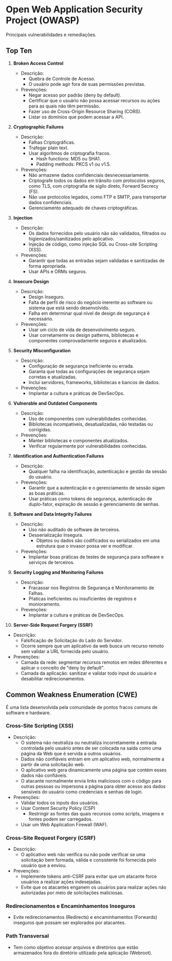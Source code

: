 # Open Web Application Security Project (OWASP)

Principais vulnerabilidades e remediações.

## Top Ten

1. **Broken Access Control**

   - Descrição:
     - Quebra de Controle de Acesso.
     - O usuário pode agir fora de suas permissões previstas.
   - Prevenções:
     - Negar acesso por padrão (deny by default).
     - Certificar que o usuário não possa acessar recursos ou ações para as quais não têm permissão.
     - Fazer uso de Cross-Origin Resource Sharing (CORS).
      - Listar os domínios que podem acessar a API.

2. **Cryptographic Failures**

   - Descrição:
     - Falhas Criptográficas.
     - Trafegar plain text.
     - Usar algoritmos de criptografia fracos.
       - Hash functions: MD5 ou SHA1.
       - Padding methods: PKCS v1 ou v1.5.
   - Prevenções:
     - Não armazene dados confidenciais desnecessariamente.
     - Criptografe todos os dados em trânsito com protocolos seguros, como TLS, com criptografia de sigilo direto, Forward Secrecy (FS).
     - Não use protocolos legados, como FTP e SMTP, para transportar dados confidenciais.
     - Gerenciamento adequado de chaves criptográficas.

3. **Injection**

   - Descrição:
     - Os dados fornecidos pelo usuário não são validados, filtrados ou higienizados/sanitizados pelo aplicativo.
     - Injeção de código, como injeção SQL ou Cross-site Scripting (XSS).
   - Prevenções:
     - Garantir que todas as entradas sejam validadas e sanitizadas de forma apropriada.
     - Usar APIs e ORMs seguros.

4. **Insecure Design**

   - Descrição:
     - Design Inseguro.
     - Falta de perfil de risco do negócio inerente ao software ou sistema que está sendo desenvolvido.
     - Falha em determinar qual nível de design de segurança é necessário.
   - Prevenções:
     - Usar um ciclo de vida de desenvolvimento seguro.
     - Usar corretamente os design patterns, bibliotecas e componentes comprovadamente seguros e atualizados.

5. **Security Misconfiguration**

   - Descrição:
     - Configuração de segurança ineficiente ou errada.
     - Garanta que todas as configurações de segurança sejam corretas e atualizadas.
     - Inclui servidores, frameworks, bibliotecas e bancos de dados.
   - Prevenções:
     - Implantar a cultura e práticas de DevSecOps.

6. **Vulnerable and Outdated Components**

   - Descrição:
     - Uso de componentes com vulnerabilidades conhecidas.
     - Bibliotecas incompatíveis, desatualizadas, não testadas ou corrigidas.
   - Prevenções:
     - Manter bibliotecas e componentes atualizados.
     - Verificar regularmente por vulnerabilidades conhecidas.

7. **Identification and Authentication Failures**

   - Descrição:
     - Qualquer falha na identificação, autenticação e gestão da sessão do usuário.
   - Prevenções:
     - Garantir que a autenticação e o gerenciamento de sessão sigam as boas práticas.
     - Usar práticas como tokens de segurança, autenticação de duplo-fator, expiração de sessão e gerenciamento de senhas.

8. **Software and Data Integrity Failures**

   - Descrição:
     - Uso não auditado de software de terceiros.
     - Desserialização Insegura.
       - Objetos ou dados são codificados ou serializados em uma estrutura que o invasor possa ver e modificar.
   - Prevenções:
     - Implantar boas práticas de testes de segurança para software e serviços de terceiros.

9. **Security Logging and Monitoring Failures**

   - Descrição:
     - Fracassar nos Registros de Segurança e Monitoramento de Falhas.
     - Pŕaticas ineficientes ou insuficientes de registros e monioramento.
   - Prevenções:
     - Implantar a cultura e práticas de DevSecOps.

10. **Server-Side Request Forgery (SSRF)**

- Descrição:
  - Falsificação de Solicitação do Lado do Servidor.
  - Ocorre sempre que um aplicativo da web busca um recurso remoto sem validar a URL fornecida pelo usuário.
- Prevenções:
  - Camada da rede: segmentar recursos remotos em redes diferentes e aplicar o conceito de "deny by default".
  - Camada da aplicação: sanitizar e validar todo input do usuário e desabilitar redirecionamentos.

## Common Weakness Enumeration (CWE)

É uma lista desenvolvida pela comunidade de pontos fracos comuns de software e hardware.

### Cross-Site Scripting (XSS)

- Descrição:
  - O sistema não neutraliza ou neutraliza incorretamente a entrada controlada pelo usuário antes de ser colocada na saída como uma página da Web que é servida a outros usuários.
  - Dados não confiáveis ​​entram em um aplicativo web, normalmente a partir de uma solicitação web.
  - O aplicativo web gera dinamicamente uma página que contém esses dados não confiáveis.
  - O atacante normalmente envia links maliciosos com o código para outras pessoas ou impersona a página para obter acesso aos dados sensíveis do usuário como credenciais e senhas de login.
- Prevenções:
  - Validar todos os inputs dos usuários.
  - Usar Content Security Policy (CSP)
    - Restringir as fontes das quais recursos como scripts, imagens e fontes podem ser carregados.
  - Usar um Web Application Firewall (WAF).

### Cross-Site Request Forgery (CSRF)

- Descrição:
  - O aplicativo web não verifica ou não pode verificar se uma solicitação bem formada, válida e consistente foi fornecida pelo usuário que a enviou.
- Prevenções:
  - Implemente tokens anti-CSRF para evitar que um atacante force usuários a realizar ações indesejadas.
  - Evite que os atacantes enganem os usuários para realizar ações não autorizadas por meio de solicitações maliciosas.

### Redirecionamentos e Encaminhamentos Inseguros

- Evite redirecionamentos (Redirects) e encaminhamentos (Forwards) inseguros que possam ser explorados por atacantes.

### Path Transversal

- Tem como objetivo acessar arquivos e diretórios que estão armazenados fora do diretório utilizado pela aplicação (Webroot).
